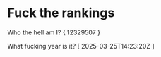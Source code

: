 # Fuck the rankings

Who the hell am I?
{ 12329507 }

What fucking year is it?
[ 2025-03-25T14:23:20Z ]
